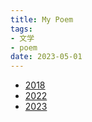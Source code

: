 ```yaml
---
title: My Poem
tags:
- 文学
- poem
date: 2023-05-01
---
```


* [2018](文学/poem/2018.md)
* [2022](文学/poem/2022.md)
* [2023](文学/poem/2023.md)



